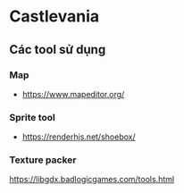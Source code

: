 # Castlevania

## Các tool sử dụng
### Map
* https://www.mapeditor.org/
### Sprite tool
* https://renderhjs.net/shoebox/
### Texture packer
https://libgdx.badlogicgames.com/tools.html
